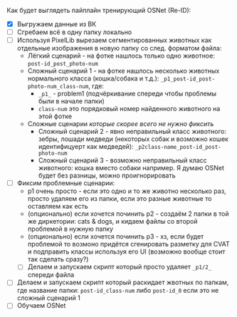 Как будет выглядеть пайплайн тренирующий OSNet (Re-ID):
- [x] Выгружаем данные из ВК
- [ ] Сгребаем всё в одну папку локально
- [ ] Используя PixelLib вырезаем сегментированных животных как отдельные изображения в новую папку со след. форматом файла:
	- Лёгкий сценарий - на фотке нашлось только одно животное: `post-id_post_photo-num`
	- Сложный сценарий 1 - на фотке нашлось несколько животных нормального класса (кошка/собака и т.д.): `_p1_post-id_post-photo-num_class-num`, где: 
		- `_p1_` - problem1 (подчёркивание спереди чтобы проблемы были в начале папки)
		- `class-num` это порядковый номер найденного животного на этой фотке
  - Сложные сценарии _которые скорее всего не нужно фиксить_
	  - Сложный сценарий 2 - явно неправильный класс животного: зебры, лошади медведи (некоторых собак и возможно кошек идентифицуерт как медведей): `_p2class-name_post-id_post-photo-num`
    - Сложный сценарий 3 - возможно неправильный класс животного: кошка вместо собаки например. Я думаю OSNet будет без разницы, можно проигнорировать
- [ ] Фиксим проблемные сценарии: 
	- p1 очень просто - если это одно и то же животно несколько раз, просто удаляем его из папки, если это разные животные то оставляем как есть
  	- (опционально) если хочется починить p2 - создаём 2 папки в той же диркетории: cats & dogs, и кидаем файлы со второй проблемой в нужную папку
  	- (опционально) если хочется починить p3 - хз, если будет проблемой то возмоно придётся сгенировать разметку для CVAT и подправить классы используя его UI (возможно вообще стоит так сделать сразу?)
	- [ ] Делаем и запускаем скрипт который просто удаляет `_p1/2_` спереди файла
- [ ] Делаем и запускаем скрипт который раскидает жвотных по папкам, где название папки: `post-id_class-num` либо `post-id_0` если это не сложный сценарий 1
- [ ] Обучаем OSNet
